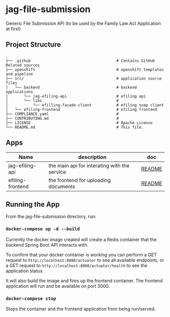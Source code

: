 # jag-file-submission

Generic File Submission API (to be used by the Family Law Act Application at first)

## Project Structure

    .
    ├── .github                                      # Contains GitHub Related sources
    ├── openshift                                    # openshift templates and pipeline
    ├── src/                                         # application source files
    │   └── backend                                  # backend applications
    │       └── jag-efiling-api                      # efiling api
    │       └── libs                                 # 
    │       	└── efilling-facade-client           # efiling soap client	
    │   └── efiling-frontend                         # efiling frontend
    ├── COMPLIANCE.yaml                              #
    ├── CONTRIBUTING.md                              #
    ├── LICENSE                                      # Apache License
    └── README.md                                    # This file.

## Apps

| Name             | description                                  | doc                                             |
| ---------------- | -------------------------------------------- | ----------------------------------------------- |
| jag-efiling-api  | the main api for interating with the service | [README](src/backend/jag-efiling-api/README.md) |
| efiling-frontend | the frontend for uploading documents         | [README](src/efiling-frontend/README.md)        |


## Running the App

From the jag-file-submission directory, run:

### `docker-compose up -d --build`

Currently the docker image created will create a Redis container that the backend Spring Boot API interacts with.

To confirm that your docker container is working you can perform a GET request to ```http://localhost:8080/actuator``` to see all available endpoints, or
a GET request to ```http://localhost:8080/actuator/health``` to see the application status.

It will also build the image and fires up the frontend container. The frontend application will run and be available on port 3000.

### `docker-compose stop`

Stops the container and the frontend application from being run/served.
